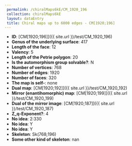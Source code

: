 ```yaml
--- 
 permalink: /chiralMaps6kE/CM_1920_196 
 collection: chiralMaps6kE
 layout: dataEntry
 title: Chiral maps up to 6000 edges - CM[1920;196]
---
```


- **ID**: [CM[1920;196]]({{ site.url }}/test/CM_1920_196)
- **Genus of the underlying surface**: 417
- **Length of the face**: 12
- **Valency**: 5
- **Length of the Petrie polygon**: 20
- **Is the automorphism group solvable?**: N
- **Number of vertices**: 768
- **Number of edges**: 1920
- **Number of faces**: 320
- **The map is self-**: none
- **Dual map**: [CM[1920;192]]({{ site.url }}/test/CM_1920_192)
- **Mirror (enantihomorphic) map**: [CM[1920;199]]({{ site.url }}/test/CM_1920_199)
- **Dual of the mirror image**: [CM[1920;187]]({{ site.url }}/test/CM_1920_187)
- **Z_q-Exponent?**: 4
- **No idea**:  2:330
- **No idea**: Y
- **No idea**: Y
- **Skeleton**: Sk(768;196)
- **Some other kind of skeleton**: nan
